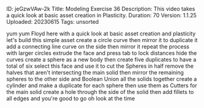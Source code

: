 ID: jeGzwVAw-2k
Title: Modeling Exercise 36
Description: This video takes a quick look at basic asset creation in Plasticity.
Duration: 70
Version: 1.1.25
Uploaded: 20230615
Tags: unsorted

yum yum Floyd here with a quick look at
basic asset creation and plasticity
let's build this simple asset create a
circle curve then mirror it to duplicate
it add a connecting line curve on the
side then mirror it repeat the process
with larger circles
extrude the face and press tab to lock
distances hide the curves create a
sphere as a new body
then create five duplicates to have a
total of six
select this face and use it to cut the
Spheres in half
remove the halves that aren't
intersecting the main solid then mirror
the remaining spheres to the other side
and Boolean Union all the solids
together
create a cylinder and make a duplicate
for each sphere
then use them as Cutters for the main
solid
create a hole through the side of the
solid
then add fillets to all edges and you're
good to go
oh look at the time
